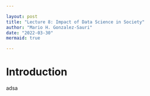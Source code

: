 ```yaml
---

layout: post
title: "Lecture 8: Impact of Data Science in Society"
author: "Mario H. Gonzalez-Sauri"
date: "2022-03-30"
mermaid: true

---
```


<!--  FORMAT: https://github.com/adam-p/markdown-here/wiki/Markdown-Cheatsheet -->

# Introduction

adsa